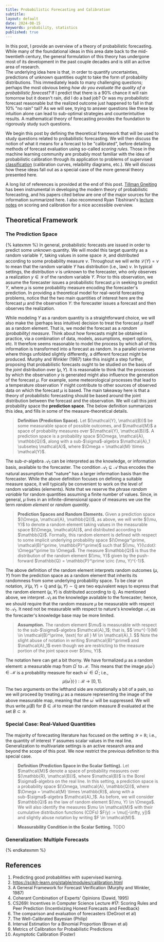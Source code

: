 ```yaml
---
title: Probabilistic Forecasting and Calibration
subtitle:
layout: default
date: 2024-08-15
keywords: probability, statistics
published: true
---
```


In this post, I provide an overview of a theory of probabilistic forecasting.
While many of the foundational ideas in this area date back to the mid-twentieth
century, the general formulation of this theory has undergone most of its
development in the past couple decades and is still an active area of research.  
The underlying idea here is that, in order to quantify uncertainties,
predictions of unknown quantities ought to take the form of probability
distributions. This immediately leads to many challenging questions; perhaps
the most obvious being *how do you evaluate the quality of a probabilistic forecast?*
If I predict that there is a 90% chance it will rain tomorrow but it doesn't rain,
did I do a bad job? Or was my probabilistic forecast reasonable but the
realized outcome just happened to fall in that 10% "no rain" tail? As we will see,
trying to answer questions like these by intuition alone can lead to sub-optimal
strategies and counterintuitive results. A mathematical theory of forecasting
provides the foundation to rigorously study such questions.

We begin this post by defining the theoretical framework that will be used to
study questions related to probabilistic forecasting. We will then discuss the
notion of what it means for a forecast to be "calibrated", before detailing
methods of forecast evaluation using so-called *scoring rules*. Those in the
machine learning community are probably most familiar with the idea of
probabilistic calibration through its application to problems of supervised
[classification](https://scikit-learn.org/stable/modules/calibration.html)
(calibration curves, relaibility diagrams, etc.). We will discuss how these
ideas fall out as a special case of the more general theory presented here.

A long list of references is provided at the end of this post.
[Tillman Gneiting](https://www.h-its.org/people/prof-dr-tilmann-gneiting/)
has been instrumental in developing the modern theory of probabilistic
forecasting, and his papers cited below are one of the major sources for
the information summarized here. I also recommend
Ryan Tibshirani's [lecture notes](https://www.stat.berkeley.edu/~ryantibs/statlearn-s23/)
on scoring and calibration for a nice accessible overview.

## Theoretical Framework
### The Prediction Space

{% katexmm %}
In general, probabilistic forecasts are issued in order to predict some
unknown quantity. We will model this target quantity as a random variable
$Y$, taking values in some space $\mathcal{Y}$, and distributed according to
some probability measure $\nu$. Throughout we will write
$\mathcal{L}(Y) = \nu$ to mean that the random variable $Y$ has distribution
(i.e., law) $\nu$. In typical settings, the distribution $\nu$ is unknown to
the forecaster, who only observes a realization $y \in \mathcal{Y}$ of the
random variable $Y$. Prior to this observation, we assume the forecaster issues a
probabilistic forecast $\mu$ in seeking to predict $Y$, where $\mu$ is some
probability measure encoding the forecaster's prediction. In providing a
theoretical model for real-world forecasting problems, notice that the two
main quantities of interest here are the forecast $\mu$ and the observation
$Y$: the forecaster issues a forecast and then observes the realization.

While modeling $Y$ as a random quantity is a straightforward choice, we will
also make the (perhaps less intuitive) decision to treat the forecast $\mu$
itself as a random element. That is, we model the forecast as a
*random (probability) measure*. Think about how forecasts might be obtained
in practice, via a combination of data, models, assumptions, expert options, etc.
It therefore seems reasonable to model the process by which all of this
information is transformed into a forecast as random. In a parallel universe
where things unfolded slightly differently, a different forecast might be
produced. Murphy and Winkler (1987) take this insight a step further, proposing
that probabilistic forecasts ought to be studied on the basis of the *joint*
distribution over $(\mu, Y)$. It is reasonable to think that the processes by
which the observation $y$ is generated might also influence the generation of
the forecast $\mu$. For example, some meteorological processes that lead to
a temperature observation $Y$ might contribute to other sources of observed
data on which the forecast $\mu$ is based. The main takeaway here is
that a theory of probabilistic forecasting should be based around the joint
distribution between the forecast and the observation. We will call this joint
probability space the **prediction space**. The below definition
summarizes this idea, and fills in some of the measure-theoretical details.

<blockquote>
  <p><strong>Definition (Prediction Space).</strong>
  Let $(\mathcal{Y}, \mathcal{B})$ be some measurable space of possible outcomes,
  and $\mathcal{M}$ a space of probability measures over $(\mathcal{Y}, \mathcal{B})$.   
  A prediction space is a probability space $(\Omega, \mathcal{A}, \mathbb{Q})$,
  along with a sub-$\sigma$-algebra $\mathcal{A}_1 \subseteq \mathcal{A}$,
  where $\Omega = \mathcal{M} \times \mathcal{Y}$.
  </p>
</blockquote>

The sub-$\sigma$-algebra $\mathcal{A}_1$ can be interpreted as the knowledge,
or information basis, available to the forecaster. The condition
$\mathcal{A}_1 \subseteq \mathcal{A}$ thus encodes the natural assumption that
"nature" has a larger information basis than the forecaster. While the above
definition focuses on defining a suitable measure space, it will typically be
convenient to work on the level of random variables (elements).
Note that we reserve the phrase *random variable* for random quantities assuming
a finite number of values. Since, in general, $\mu$ lives in an infinite-dimensional
space of measures we use the term *random element* or *random quantity*.

<blockquote>
  <p><strong>Prediction Spaces and Random Elements.</strong>
  Given a prediction space $(\Omega, \mathcal{A}, \mathbb{Q})$, as above, we
  will write $(\mu, Y)$ to denote a random element taking values in the
  measurable space $(\Omega, \mathcal{A})$, and distributed according to
  $\mathbb{Q}$. Formally, this random element is defined with respect to
  some implicit underlying probability space
  $(\Omega^\prime, \mathcal{B}^\prime, \mathbb{P}^\prime)$ such that
  $(\mu, Y)(\cdot): \Omega^\prime \to \Omega$. The measure $\mathbb{Q}$ is
  thus the distribution of the random element $(\mu, Y)$ given by the
  push-forward $\mathbb{Q} = \mathbb{P}^\prime \circ (\mu, Y)^{-1}$.
  </p>
</blockquote>

The above definition of the random element interprets random outcomes
$(\mu, Y)$ from the prediction space as a random element that inherits its
randomness from some underlying probability space. To be clear on notation,
$\mathcal{L}(\mu, Y) = \mathbb{Q}$ and $(\mu, Y) \sim \mathbb{Q}$ are two
equivalent ways to express that the random element $(\mu, Y)$ is distributed
according to $\mathbb{Q}$. As mentioned above, we interpret $\mathcal{A}_1$
as the knowledge available to the forecaster; hence, we should require that
the random measure $\mu$ be measurable with respect to $\mathcal{A}_1$. It need
not be measurable with respect to nature's knowledge $\mathcal{A}$, as the
forecaster's knowledge base may be more limited.

<blockquote>
  <p><strong>Assumption.</strong>
  The random element $\mu$ is measurable with respect to the sub-$\sigma$-algebra
  $\mathcal{A}_1$; that is,
  $$
  \mu^{-1}(M) \in \mathcal{B}^\prime, \text{ for all } M \in \mathcal{A}_1.
  $$
  Note the slight abuse of notation in writing $\mathcal{B}^\prime$ and
  $\mathcal{A}_1$ even though we are restricting to the measure portion of the
  joint space over $(\mu, Y)$.
  </p>
</blockquote>

The notation here can get a bit thorny. We have formalized $\mu$ as a random
element: a measurable map from $\Omega^\prime$ to $\mathcal{M}$. This means
that the image $\mu(\omega^\prime) \in \mathcal{M}$ is a probability measure for
each $\omega^\prime \in \Omega^\prime$; i.e.,
$$
\mu(\omega^\prime)(\cdot): \mathcal{B} \to [0, 1].
$$
The two arguments on the lefthand side are notationally a bit of a pain, so we
will proceed by treating $\mu$ as a measure representing the image
of the above measurable map, meaning that the $\omega^\prime$ will be suppressed.
We will thus write $\mu(B)$ for $B \in \mathcal{B}$ to mean the random measure
$B$ evaluated at the set $B \subset \mathcal{Y}$.

### Special Case: Real-Valued Quantities
The majority of forecasting literature has focused on the setting
$\mathcal{Y} = \mathbb{R}$; i.e., the quantity of interest $Y$ assumes
scalar values in the real line. Generalization to multivariate settings is an
active research area and beyond the scope of this post. We now restrict the
previous definition to this special case.

<blockquote>
  <p><strong>Definition (Prediction Space in the Scalar Setting).</strong>
  Let $\mathcal{M}$ denote a space of probability measures over
  $(\mathbb{R}, \mathcal{B})$, where $\mathcal{B}$ is the Borel $\sigma$-algebra
  on the real line. In this setting, a prediction space is a probability space
  $(\Omega, \mathcal{A}, \mathbb{Q})$, where
  $\Omega = \mathcal{M} \times \mathbb{R}$, along with a sub-$\sigma$-algebra
  $\mathcal{A}_1$. As before, we will consider $\mathbb{Q}$ as the law
  of random element $(\mu, Y) \in \Omega$. We will also identify the measures
  $\mu \in \mathcal{M}$ with their cumulative distribution functions (CDFs)
  $F(y) := \mu([-\infty, y])$ and slightly abuse notation by writing
  $F \in \mathcal{M}$.
  </p>
</blockquote>

<blockquote>
  <p><strong>Measurability Condition in the Scalar Setting.</strong>
  TODO
  </p>
</blockquote>


### Generalization: Multiple Forecasts  

{% endkatexmm %}

## References
1. Predicting good probabilities with supervised learning.
2. https://scikit-learn.org/stable/modules/calibration.html
3. A General Framework for Forecast Verification (Murphy and Winkler, 1987)
4. Coherant Combination of Experts' Opinions (Dawid, 1995)
5. CS269I: Incentives in Computer Science Lecture #17: Scoring Rules and Peer Prediction (Incentivizing Honest Forecasts and Feedback)
6. The comparison and evaluation of forecasters (DeGroot et al)
7. The Well-Calibrated Bayesian (Philip)
8. Interval Estimation for a Binomial Proportion (Brown et al)
9. Metrics of Calibration for Probabilistic Predictions
10. Asymptotic Calibration (Foster)
